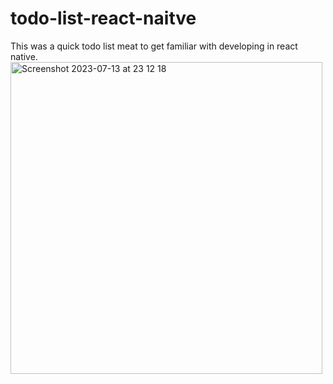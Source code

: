 # todo-list-react-naitve
This was a quick todo list meat to get familiar with developing in react native.
<img width="499" alt="Screenshot 2023-07-13 at 23 12 18" src="https://github.com/sebastianrdz/todo-list-react-naitve/assets/74786081/8216d176-c228-4430-a7b5-29c737dc3a02">
